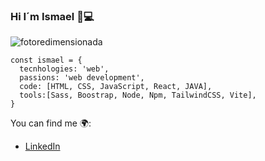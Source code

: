 ### Hi I´m Ismael 👋💻
![fotoredimensionada](https://github.com/Ismaelcamacho9/Ismaelcamacho9/assets/117038371/2c78068d-6bfd-437b-929e-75cfe3d03a31)

```JS
const ismael = {
  tecnhologies: 'web',
  passions: 'web development',
  code: [HTML, CSS, JavaScript, React, JAVA],
  tools:[Sass, Boostrap, Node, Npm, TailwindCSS, Vite],
}
```
You can find me 🌍:
- [LinkedIn](https://www.linkedin.com/in/ismael-camacho-linares)

<!--
**Ismaelcamacho9/Ismaelcamacho9** is a ✨ _special_ ✨ repository because its `README.md` (this file) appears on your GitHub profile.

Here are some ideas to get you started:

- 🔭 I’m currently working on ...
- 🌱 I’m currently learning ...
- 👯 I’m looking to collaborate on ...
- 🤔 I’m looking for help with ...
- 💬 Ask me about ...
- 📫 How to reach me: ...
- 😄 Pronouns: ...
- ⚡ Fun fact: ...
-->
